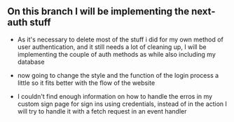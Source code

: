 ## On this branch I will be implementing the next-auth stuff
* As it's necessary to delete most of the stuff i did for my own method of user authentication, and it still needs a lot of cleaning up,
I will be implementing the couple of auth methods as while also including my database

* now going to change the style and the function of the login process a little so it fits better with the flow of the website

* I couldn't find enough information on how to handle the erros in my custom sign page for sign ins using credentials, instead of in the action I will try to handle it with a fetch request in an event handler 
